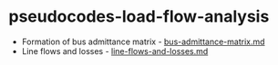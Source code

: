 # pseudocodes-load-flow-analysis

- Formation of bus admittance matrix - [bus-admittance-matrix.md](./bus-admittance-matrix.md)
- Line flows and losses - [line-flows-and-losses.md](./line-flows-and-losses.md)
